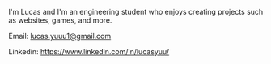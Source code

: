 I'm Lucas and I'm an engineering student who enjoys creating projects such as websites, games, and more. 

Email: lucas.yuuu1@gmail.com

Linkedin: https://www.linkedin.com/in/lucasyuu/
